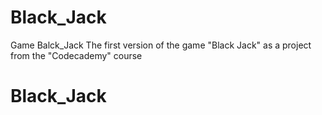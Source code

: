 # Black_Jack
Game Balck_Jack
The first version of the game "Black Jack" as a project from the "Codecademy" course 
# Black_Jack
